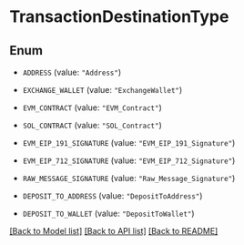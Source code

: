 # TransactionDestinationType

## Enum


* `ADDRESS` (value: `"Address"`)

* `EXCHANGE_WALLET` (value: `"ExchangeWallet"`)

* `EVM_CONTRACT` (value: `"EVM_Contract"`)

* `SOL_CONTRACT` (value: `"SOL_Contract"`)

* `EVM_EIP_191_SIGNATURE` (value: `"EVM_EIP_191_Signature"`)

* `EVM_EIP_712_SIGNATURE` (value: `"EVM_EIP_712_Signature"`)

* `RAW_MESSAGE_SIGNATURE` (value: `"Raw_Message_Signature"`)

* `DEPOSIT_TO_ADDRESS` (value: `"DepositToAddress"`)

* `DEPOSIT_TO_WALLET` (value: `"DepositToWallet"`)


[[Back to Model list]](../README.md#documentation-for-models) [[Back to API list]](../README.md#documentation-for-api-endpoints) [[Back to README]](../README.md)


